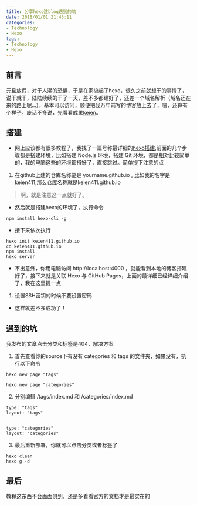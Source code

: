 ```yaml
---
title: 分享hexo建blog遇到的坑
date: 2018/01/01 21:45:11
categories:
- Technology
- Hexo
tags:
- Technology
- Hexo
---
```


## 前言
元旦放假，对于人潮的恐惧，于是在家搞起了hexo，很久之前就想干的事情了，说干就干，陆陆续续的干了一天，差不多都建好了，还差一个域名解析（域名还在来的路上呢...），基本可以访问，顺便把我万年前写的博客放上去了，嗯，还算有个样子。废话不多说，先看看成果[keien](https://keien411.github.io/)。
<!-- more -->
## 搭建
- 网上应该都有很多教程了，我找了一篇号称最详细的[hexo搭建](http://www.lovebxm.com/2017/05/30/buildBlog/#%E5%8F%91%E8%A1%A8%E4%B8%80%E7%AF%87%E6%96%87%E7%AB%A0),前面的几个步骤都是搭建环境，比如搭建 Node.js 环境，搭建 Git 环境，都是相对比较简单的，我的电脑这些的环境都搭好了，直接跳过。简单提下注意的点
1. 在github上建的仓库名称要是  yourname.github.io , 比如我的名字是keien411,那么仓库名称就是keien411.github.io

> 啊，就是注意这一点就好了。

- 然后就是搭建hexo的环境了，执行命令
``` 	
npm install hexo-cli -g
```
- 接下来依次执行
```
hexo init keien411.github.io
cd keien411.github.io
npm install
hexo server
```
- 不出意外，你用电脑访问 http://localhost:4000 ，就能看到本地的博客搭建好了，接下来就是关联 Hexo 与 GitHub Pages，上面的最详细已经详细介绍了，我在这里提一点
1. 设置SSH密钥的时候不要设置密码

- 这样就差不多成功了！

## 遇到的坑
我发布的文章点击分类和标签是404，解决方案
1. 首先查看你的source下有没有 categories 和 tags 的文件夹，如果没有，执行以下命令
```
hexo new page "tags" 

hexo new page "categories"
```

2. 分别编辑 /tags/index.md 和 /categories/index.md 
```
type: "tags"
layout: "tags"


type: "categories"
layout: "categories"
```
3. 最后重新部署，你就可以点击分类或者标签了
```
hexo clean
hexo g -d
```

## 最后
教程这东西不会面面俱到，还是多看看官方的文档才是最实在的